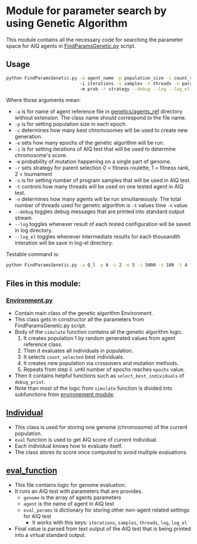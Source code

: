 # Module for parameter search by using Genetic Algorithm
This module contains all the necessary code for searching the parameter space for AIQ 
agents in [FindParamsGenetic.py](../FindParamsGenetic.py) script.

## Usage
```bash
python FindParamsGenetic.py -a agent_name -p population_size -c count_selected -e epochs 
                            -i iterations -s samples -t threads -n parallel_runs 
                            -m prob -r strategy --debug --log --log_el
```
Where those arguments mean:
- `-a` is for name of agent reference file in [genetics/agents_ref](./agents_ref) directory without extension. The class name should correspond to the file name.
- `-p` is for setting population size in each epoch.
- `-c` determines how many best chromosomes will be used to create new generation.
- `-e` sets how many epochs of the genetic algorithm will be run.
- `-i` is for setting iterations of AIQ test that will be used to determine chromosome's score.
- `-m` probability of mutation happening on a single part of genome.
- `-r` sets strategy for parent selection 0 = fitness roulette, 1 = fitness rank, 2 = tournament
- `-s` is for setting number of program samples that will be used in AIQ test.
- `-t` controls how many threads will be used on one tested agent in AIQ test.
- `-n` determines how many agents will be run simultaneously. The total number of threads used for genetic algorithm is `-t` values time `-n` value.
- `--debug` toggles debug messages that are printed into standard output stream.
- `--log` toggles whenever result of each tested configuration will be saved in log directory.
- `--log_el` toggles whenever intermediate results for each thousandth interation will be save in log-el directory.

Testable command is:
```bash
python FindParamsGenetic.py -a Q_l -p 6 -c 2 -e 5 -i 5000 -s 100 -t 4 -n 2 --debug --log --log_el
```

## Files in this module:
### [Environment.py](./Environment.py)
- Contain main class of the genetic algorithm Environment.
- This class gets in constructor all the parameters from FindParamsGenetic.py script.
- Body of the `simulate` function contains all the genetic algorithm logic.
  1. It creates population 1 by random generated values from agent reference class.
  2. Then it evaluates all individuals in population.
  3. It selects `count_selected` best individuals.
  4. It creates new population via crossovers and mutation methods.
  5. Repeats from step *ii.* until number of epochs reaches `epochs` value.
- Then it contains helpful functions such as `select_best_individuals` of `debug_print`.
- Note than most of the logic from `simulate` function is divided into subfunctions from [environement module](./environment).

## [Individual](./Individual.py)
- This class is used for storing one genome (chromosome) of the current population.
- `eval` function is used to get AIQ score of current individual.
- Each individual knows how to evaluate itself.
- The class stores its score once computed to avoid multiple evaluations.

## [eval_function](./eval_function.py)
- This file contains logic for genome evaluation.
- It runs an AIQ test with parameters that are provides.
  - `genome` is the array of agents parameters
  - `agent` is the name of agent in AIQ test
  - `eval_params` is dictionary for storing other non-agent related settings for AIQ test
    - It works with this keys: `iterations`, `samples`, `threads`, `log`, `log_el`
- Final value is parsed from text output of the AIQ test that is being printed into a virtual standard output.
